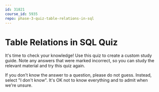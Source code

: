 ```yaml
---
id: 31821
course_id: 5935
repo: phase-3-quiz-table-relations-in-sql
---
```


# Table Relations in SQL Quiz

It's time to check your knowledge! Use this quiz to create a custom study guide.
Note any answers that were marked incorrect, so you can study the relevant
material and try this quiz again.

If you don't know the answer to a question, please do not guess. Instead, select
"I don't know". It's OK not to know everything and to admit when we're unsure.
